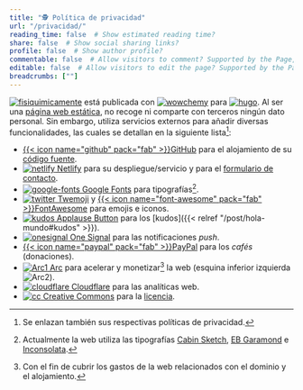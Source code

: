```yaml
---
title: "🕵️ Política de privacidad"
url: "/privacidad/"
reading_time: false  # Show estimated reading time?
share: false  # Show social sharing links?
profile: false  # Show author profile?
commentable: false  # Allow visitors to comment? Supported by the Page, Post, and Docs content types.
editable: false  # Allow visitors to edit the page? Supported by the Page, Post, and Docs content types.
breadcrumbs: [""]
---
```


[<img draggable="false" class="icon" alt="fisiquimicamente" src="/icon/logo-fisiquimicamente.svg">](/) está publicada con [<img draggable="false" class="icon" alt="wowchemy" src="/icon/wowchemy.svg">](https://wowchemy.com/) para [<img draggable="false" class="icon" alt="hugo" src="/icon/hugo.svg">](https://gohugo.io). Al ser una [página web estática](https://es.wikipedia.org/wiki/Página_web_estática), no recoge ni comparte con terceros ningún dato personal. Sin embargo, utiliza servicios externos para añadir diversas funcionalidades, las cuales se detallan en la siguiente lista[^1]:

[^1]: Se enlazan también sus respectivas políticas de privacidad.

- [{{< icon name="github" pack="fab" >}}GitHub](https://docs.github.com/es/github/site-policy/github-privacy-statement) para el alojamiento de su [código fuente](https://github.com/rodrigoalcarazdelaosa/fisiquimicamente).
- [<img draggable="false" class="icon" alt="netlify" src="/icon/netlify.svg"> Netlify](https://www.netlify.com/privacy/) para su despliegue/servicio y para el [formulario de contacto](/#contacto).
- [<img draggable="false" class="icon" alt="google-fonts" src="/icon/google-fonts.svg"> Google Fonts](https://policies.google.com/privacy) para tipografías[^2].
- [<img draggable="false" class="icon" alt="twitter" src="/icon/twitter.svg"> Twemoji](https://twitter.com/es/privacy) y [{{< icon name="font-awesome" pack="fab" >}}FontAwesome](https://fontawesome.com/privacy) para emojis e iconos.
- [<img draggable="false" class="icon" alt="kudos" src="/icon/kudos.svg"> Applause Button](https://applause-button.com) para los [kudos]({{< relref "/post/hola-mundo#kudos" >}}).
- [<img draggable="false" class="icon" alt="onesignal" src="/icon/onesignal.svg"> One Signal](https://onesignal.com/privacy_policy) para las notificaciones *push*.
- [{{< icon name="paypal" pack="fab" >}}PayPal](https://www.paypal.com/es/webapps/mpp/ua/privacy-full) para los *cafés* (donaciones).
- [<img draggable="false" class="icon" alt="Arc1" src="/icon/Arc1.svg"> Arc](https://arc.io/about/) para acelerar y monetizar[^3] la web (esquina inferior izquierda <img draggable="false" class="icon" alt="Arc2" src="/icon/Arc2.svg">).
- [<img draggable="false" class="icon" alt="cloudflare" src="/icon/cloudflare.svg"> Cloudflare](https://www.cloudflare.com/es-es/privacypolicy/) para las analíticas web.
- [<img draggable="false" class="icon" alt="cc" src="/icon/cc.svg"> Creative Commons](https://creativecommons.org/privacy/) para la [licencia](/licencia).

[^2]: Actualmente la web utiliza las tipografías [Cabin Sketch](https://fonts.google.com/specimen/Cabin+Sketch), [EB Garamond](https://fonts.google.com/specimen/EB+Garamond) e [Inconsolata](https://fonts.google.com/specimen/Inconsolata).

[^3]: Con el fin de cubrir los gastos de la web relacionados con el dominio y el alojamiento.